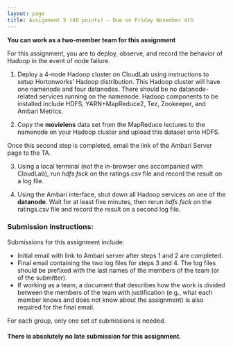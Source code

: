 ```yaml
---
layout: page
title: Assignment 5 (40 points) - Due on Friday November 4th
---
```


**You can work as a two-member team for this assignment**

For this assignment, you are to deploy, observe, and record the behavior of
Hadoop in the event of node failure.

1. Deploy a 4-node Hadoop cluster on CloudLab using instructions to setup
Hortonworks' Hadoop distribution. This Hadoop cluster will have one namenode
and four datanodes. There should be no datanode-related services running on the namenode. Hadoop components to be installed include HDFS, YARN+MapReduce2, Tez, Zookeeper, and Ambari Metrics.  

2. Copy the **movielens** data set from the MapReduce lectures to the namenode
on your Hadoop cluster and upload this dataset onto HDFS.

Once this second step is completed, email the link of the Ambari Server page to the TA.

3. Using a local terminal (not the in-browser one accompanied with CloudLab), run *hdfs fsck* on the ratings.csv file and record the result on a log file.

4. Using the Ambari interface, shut down all Hadoop services on one of the **datanode**. Wait for at least five minutes, then rerun *hdfs fsck* on the ratings.csv file and record the result on a second log file.  

### Submission instructions:
Submissions for this assignment include:
- Initial email with link to Ambari server after steps 1 and 2 are completed.
- Final email containing the two log files for steps 3 and 4. The log files should be prefixed with the last names of the members of the team (or of the submitter).
- If working as a team, a document that describes how the work is divided between the members of the team with justification (e.g., what each member knows and does not know about the assignment) is also required for the final email.

For each group, only one set of submissions is needed.

#### There is absolutely no late submission for this assignment. 
